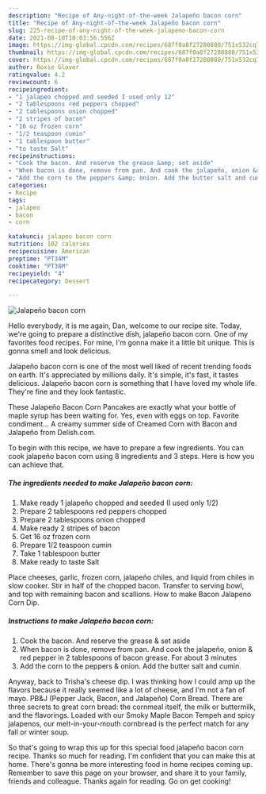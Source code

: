 ```yaml
---
description: "Recipe of Any-night-of-the-week Jalapeño bacon corn"
title: "Recipe of Any-night-of-the-week Jalapeño bacon corn"
slug: 225-recipe-of-any-night-of-the-week-jalapeno-bacon-corn
date: 2021-08-10T10:03:56.556Z
image: https://img-global.cpcdn.com/recipes/687f0a8f27280880/751x532cq70/jalapeno-bacon-corn-recipe-main-photo.jpg
thumbnail: https://img-global.cpcdn.com/recipes/687f0a8f27280880/751x532cq70/jalapeno-bacon-corn-recipe-main-photo.jpg
cover: https://img-global.cpcdn.com/recipes/687f0a8f27280880/751x532cq70/jalapeno-bacon-corn-recipe-main-photo.jpg
author: Roxie Glover
ratingvalue: 4.2
reviewcount: 6
recipeingredient:
- "1 jalapeo chopped and seeded I used only 12"
- "2 tablespoons red peppers chopped"
- "2 tablespoons onion chopped"
- "2 stripes of bacon"
- "16 oz frozen corn"
- "1/2 teaspoon cumin"
- "1 tablespoon butter"
- "to taste Salt"
recipeinstructions:
- "Cook the bacon. And reserve the grease &amp; set aside"
- "When bacon is done, remove from pan. And cook the jalapeño, onion &amp; red pepper in 2 tablespoons of bacon grease. For about 3 minutes"
- "Add the corn to the peppers &amp; onion. Add the butter salt and cumin."
categories:
- Recipe
tags:
- jalapeo
- bacon
- corn

katakunci: jalapeo bacon corn 
nutrition: 102 calories
recipecuisine: American
preptime: "PT34M"
cooktime: "PT38M"
recipeyield: "4"
recipecategory: Dessert

---
```



![Jalapeño bacon corn](https://img-global.cpcdn.com/recipes/687f0a8f27280880/751x532cq70/jalapeno-bacon-corn-recipe-main-photo.jpg)

Hello everybody, it is me again, Dan, welcome to our recipe site. Today, we're going to prepare a distinctive dish, jalapeño bacon corn. One of my favorites food recipes. For mine, I'm gonna make it a little bit unique. This is gonna smell and look delicious.

Jalapeño bacon corn is one of the most well liked of recent trending foods on earth. It's appreciated by millions daily. It's simple, it's fast, it tastes delicious. Jalapeño bacon corn is something that I have loved my whole life. They're fine and they look fantastic.

These Jalapeño Bacon Corn Pancakes are exactly what your bottle of maple syrup has been waiting for. Yes, even with eggs on top. Favorite condiment… A creamy summer side of Creamed Corn with Bacon and Jalapeño from Delish.com.


To begin with this recipe, we have to prepare a few ingredients. You can cook jalapeño bacon corn using 8 ingredients and 3 steps. Here is how you can achieve that.

<!--inarticleads1-->

##### The ingredients needed to make Jalapeño bacon corn:

1. Make ready 1 jalapeño chopped and seeded (I used only 1/2)
1. Prepare 2 tablespoons red peppers chopped
1. Prepare 2 tablespoons onion chopped
1. Make ready 2 stripes of bacon
1. Get 16 oz frozen corn
1. Prepare 1/2 teaspoon cumin
1. Take 1 tablespoon butter
1. Make ready to taste Salt


Place cheeses, garlic, frozen corn, jalapeño chiles, and liquid from chiles in slow cooker. Stir in half of the chopped bacon. Transfer to serving bowl, and top with remaining bacon and scallions. How to make Bacon Jalapeno Corn Dip. 

<!--inarticleads2-->

##### Instructions to make Jalapeño bacon corn:

1. Cook the bacon. And reserve the grease &amp; set aside
1. When bacon is done, remove from pan. And cook the jalapeño, onion &amp; red pepper in 2 tablespoons of bacon grease. For about 3 minutes
1. Add the corn to the peppers &amp; onion. Add the butter salt and cumin.


Anyway, back to Trisha&#39;s cheese dip. I was thinking how I could amp up the flavors because it really seemed like a lot of cheese, and I&#39;m not a fan of mayo. PB&amp;J (Pepper Jack, Bacon, and Jalapeño) Corn Bread. There are three secrets to great corn bread: the cornmeal itself, the milk or buttermilk, and the flavorings. Loaded with our Smoky Maple Bacon Tempeh and spicy jalapenos, our melt-in-your-mouth cornbread is the perfect match for any fall or winter soup. 

So that's going to wrap this up for this special food jalapeño bacon corn recipe. Thanks so much for reading. I'm confident that you can make this at home. There's gonna be more interesting food in home recipes coming up. Remember to save this page on your browser, and share it to your family, friends and colleague. Thanks again for reading. Go on get cooking!
